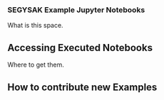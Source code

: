 ### SEGYSAK Example Jupyter Notebooks

What is this space.

## Accessing Executed Notebooks

Where to get them.

## How to contribute new Examples


